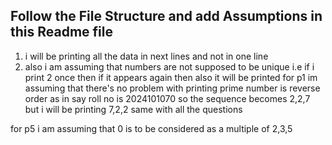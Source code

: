 ## Follow the File Structure and add Assumptions in this Readme file

1.  i will be printing all the data in next    lines and not in one line
2. also i am assuming that numbers are not supposed to be unique i.e if i print 2 once then if it appears again then also it will be printed 
for p1
    im assuming that there's no problem with printing prime number is reverse order as in say roll no is 2024101070
    so the sequence becomes 2,2,7 but i will be printing 7,2,2
    same with all the questions
    
for p5
    i am assuming that 0 is to be considered as a multiple of 2,3,5